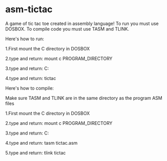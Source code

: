 # asm-tictac
A game of tic tac toe created in assembly language! To run you must use DOSBOX. To compile code you must use TASM and TLINK.

Here's how to run:

  1.First mount the C directory in DOSBOX

  2.type and return: mount c PROGRAM_DIRECTORY

  3.type and return: C:

  4.type and return: tictac
  

Here's how to compile:

  Make sure TASM and TLINK are in the same directory as the program ASM files
  
  1.First mount the C directory in DOSBOX
  
  2.type and return: mount c PROGRAM_DIRECTORY
  
  3.type and return: C:
  
  4.type and return: tasm tictac.asm
  
  5.type and return: tlink tictac
